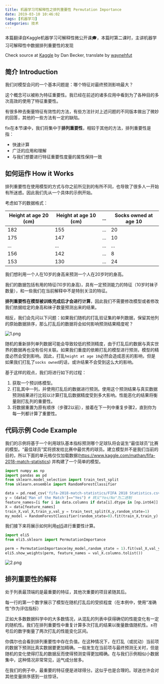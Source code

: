 ```yaml
---
title: 机器学习可解释性之排列重要性 Permutation Importance
date: 2019-03-10 10:46:02
tags: [机器学习]
categories: 技术
---
```



本篇翻译自Kaggle机器学习可解释性微公开课🎓，本篇时第二课时，主讲机器学习可解释性中数据排列重要性的发现

<!-- more -->

Check source at [Kaggle](https://www.kaggle.com/learn/machine-learning-explainability) by Dan Becker, translate by [waynehfut](https://waynehfut.com/)



## 简介 Introduction

我们对模型会问的一个基本问题是：哪个特征对最终预测影响最大？

这个概念可以被称为特征重要性。我已经在前述的诸多应用中看到为了各种目的多次高效的使用了特征重要性。

有很多种去衡量特征有效性的方法，有些方法针对上述问题的不同版本做出了微妙的回答，其他的一些方法有一定的缺陷。

fix在本节课中，我们将集中于**排列重要性**，相较于其他的方法，排列重要性是指：

- 快速计算
- 广泛的应用和理解
- 与我们想要进行特征重要性度量的属性保持一致

## 如何运作 How it Works

排列重要性在使用模型的方式与你之前所见到的有所不同，也导致了很多人一开始有所迷惑。因此我们先从一个具体的示例开始。

考虑如下的数据格式：

| Height at age 20 (cm) | Height at age 10 (cm) | ... | Socks owned at age 10 |
| --------------------- | --------------------- | --- | --------------------- |
| 182                   | 155                   | ... | 20                    |
| 175                   | 147                   | ... | 10                    |
| ...                   | ...                   | ... | ...                   |
| 156                   | 142                   | ... | 8                     |
| 153                   | 130                   | ... | 24                    |

我们想利用一个人在10岁的身高来预测一个人在20岁时的身高。

我们的数据包括有用的特征(10岁的身高)，具有一定预测能力的特征（10岁时袜子数量），和一些我们在当前解释中不是特别关注的特征。

**排列重要性在模型被训练完成后才会进行计算**，因此我们不需要修改模型或者修改我们依据给定的身高和袜子数量预测出来的结果。

相反，我们会先问以下问题：如果我们随机的打乱验证集的单列数据，保留其他列的原始数据排序，那么打乱后的数据将会如何影响预测结果精度呢？

![1.png](1.png)

随机的重新排列单列数据可能会导致较低的预测精度，由于打乱后的数据与真实世界的数据再也没有任何关联。如果我们重度的依赖打乱的模型进行预测，模型的精度必然会受到影响。因此，打乱`height at age 10`必然会造成恶劣的影响，但是如果我们打乱了`socks owned`的话，或许结果不会受到这么大的影响。

基于这样的观点，我们将进行如下的过程：

1. 获取一个预训练模型。
2. 打乱其中一列，并使用打乱后的数据进行预测。使用这个预测结果与真实数据预测结果进行比较以计算打乱后数据精度受到多大影响。性能恶化的结果将衡量刚打乱列的重要性。
3. 将数据重置为原有顺序（步骤2以前），接着在下一列中重复步骤2，直到你为每一列都计算了重要性。

## 代码示例 Code Example

我们的示例将基于一个利用球队基本指标预测哪个足球队将会诞生“最佳球员”比赛的模型。“最佳球员”奖将颁发给比赛中最优秀的球员。建立模型并不是我们当前的目的，所以下面的单元格仅仅加载数据(https://www.kaggle.com/mathan/fifa-2018-match-statistics) 并构建了一个简单的模型。

```python
import numpy as np
import pandas as pd
from sklearn.model_selection import train_test_split
from sklearn.ensemble import RandomForestClassifier

data = pd.read_csv('fifa-2018-match-statistics/FIFA 2018 Statistics.csv')
y = (data['Man of the Match']=="Yes") # 转义"Yes/No"为二进制
feature_names=[i for i in data.columns if data[i].dtype in [np.int64]]
X = data[feature_names]
train_X,val_X,train_y,val_y = train_test_split(X,y,random_state=1)
my_model = RandomForestClassifier(random_state=0).fit(train_X,train_y)
```

我们接下来将展示如何利用[eli5](https://eli5.readthedocs.io/en/latest/)进行重要性计算。

```python
import eli5
from eli5.sklearn import PermutationImportance

perm = PermutationImportance(my_model,random_state = 1).fit(val_X,val_y)
eli5.show_weights(perm, feature_names = val_X.columns.tolist())
```
![2.png](2.png)

## 排列重要性的解释

处于列表最顶端的是最重要的特征，其他次重要的项目紧随其后。

每一行的第一个数字展示了模型在随机打乱后的受损程度（在本例中，使用“准确性”作为评估指标）

正如大多数数据科学中的大多数情况，从混乱的列表中获得确切的性能变化有一定的随机性。我们在排列重要性中重复计算多次打乱的结果以衡量数值随机性。±符号后的数字衡量了两次打乱的性能变化区间。

你偶尔也会看到排列重要性中存在负值。在这种情况下，在打乱（或扰动）当前项的数据下预测比真实数据要更加精确。一般发生在当前项与最终预测无关时，但是随机的变化使得打乱的数据反而使得预测变得更加精确。在与我们示例相似小数据集中，这种情况非常常见，运气成分居多。

在我们的例子中，最重要的特征便是进球得分。这似乎也是合理的。球迷也许会对其他变量排序感到一丝惊讶。